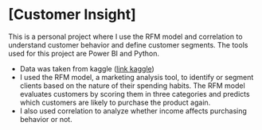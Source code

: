 # [Customer Insight]

This is a personal project where I use the RFM model and correlation to understand customer behavior and define customer segments. The tools used for this project are Power BI and Python.
- Data was taken from kaggle ([link kaggle](https://www.kaggle.com/datasets/georgerocha/ifooddataadvancedanalyticstest))
- I used the RFM model, a marketing analysis tool, to identify or segment clients based on the nature of their spending habits. The RFM model evaluates customers by scoring them in three categories and predicts which customers are likely to purchase the product again.
- I also used correlation to analyze whether income affects purchasing behavior or not.
